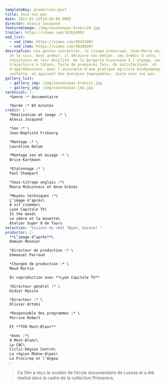 ```yaml
---
templateKey: production-post
title: Sous nos pas
date: 2013-01-13T14:58:00.000Z
director: Alexis Jacquand
featuredimage: /img/sousnospas-brebis10.jpg
trailer: https://vimeo.com/102614982
vod_list:
  - vod_item: https://vimeo.com/88431093
  - vod_item: https://vimeo.com/90100397
description: Les gestes concentrés, le visage préoccupé, Jean-Marie marche vite.
  Je le suis. Avec ardeur, il découvre son métier, ses brebis à côté, leur
  résistance et leur docilité. De la bergerie hivernale à l'alpage, une
  trajectoire à tâtons, faite de premières fois, de satisfactions  et
  d'appréhensions. Avec l'assurance d'une pratique agricole biodynamique qui le
  conforte, où agissent des énergies impalpables. Juste sous nos pas.
gallery_list:
  - gallery_img: /img/sousnospas-brebis1.jpg
  - gallery_img: /img/sousnospas-jm2.jpg
technical: |-
  *Genre :* documentaire

  *Durée :* 83 minutes
credit: |-
  *Réalisation et image :* \
  Alexis Jacquand

  *Son :* \
  Jean-Baptiste Fribourg

  *Montage :* \
  Laureline Delom

  *Montage son et mixage :* \
  Brice Kartmann

  *Etalonnage :* \
  Paul Champart

  *Sous-titrage anglais :*\
  Maura McGuinness et Anne Grèzes

  *Moyens techniques :*\
  L’image d’après\
  À vif cinémas\
  Lyon Capitale TV\
  In the mood\
  Le zèbre et la mouette\
  Atelier Super 8 de Tours
selection: "Visions du réel (Nyon, Suisse) "
productor: |-
  **L’image d’après**\
  Damien Monnier

  *Directeur de production :* \
  Emmanuel Parraud

  *Chargée de production :* \
  Maud Martin

  En coproduction avec **Lyon Capitale TV**

  *Directeur général :* \
  Didier Maisto

  *Directeur :* \
  Olivier Attebi

  *Responsable des programmes :* \
  Perrine Robert

  Et **TV8 Mont-Blanc**

  *Avec :*\
  8 Mont-Blanc\
  Le CNC\
  Ciclic-Région Centre\
  La région Rhône-Alpes\
  La Procirep et l’Angoa
---
```

> Ce film a reçu le soutien de l’école documentaire de Lussas et a été réalisé dans le cadre de la collection Primavera.